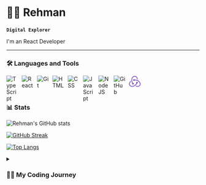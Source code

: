 # 🏄‍♂️ Rehman

**`Digital Explorer`**

I'm an React Developer

---

### 🛠 Languages and Tools

<img align="left" alt="TypeScript" width="30px" style="padding-right:10px;" src="https://cdn.jsdelivr.net/gh/devicons/devicon/icons/typescript/typescript-plain.svg" />
<img align="left" alt="React" width="30px" style="padding-right:10px;" src="https://cdn.jsdelivr.net/gh/devicons/devicon/icons/react/react-original.svg" />
<img src="https://github.com/devicons/devicon/blob/master/icons/redux/redux-original.svg" title="Redux" alt="Redux " width="30px" height="30px"/>
<img align="left" alt="Git" width="30px" style="padding-right:10px;" src="https://cdn.jsdelivr.net/gh/devicons/devicon/icons/git/git-original.svg" />
<img align="left" alt="HTML" width="30px" style="padding-right:10px;" src="https://cdn.jsdelivr.net/gh/devicons/devicon/icons/html5/html5-plain.svg" />
<img align="left" alt="CSS" width="30px" style="padding-right:10px;" src="https://cdn.jsdelivr.net/gh/devicons/devicon/icons/css3/css3-plain.svg" />
<img align="left" alt="JavaScript" width="30px" style="padding-right:10px;" src="https://cdn.jsdelivr.net/gh/devicons/devicon/icons/javascript/javascript-plain.svg" />
<img align="left" alt="NodeJS" width="30px" style="padding-right:10px;" src="https://cdn.jsdelivr.net/gh/devicons/devicon/icons/nodejs/nodejs-original.svg" />
<img align="left" alt="GitHub" width="30px" style="padding-right:10px;" src="https://cdn.jsdelivr.net/gh/devicons/devicon/icons/github/github-original.svg" />
<br />

#

### 📊 Stats

![Rehman's GitHub stats](https://github-readme-stats.vercel.app/api?username=MD-REHMAN&show_icons=true&theme=gruvbox)

[![GitHub Streak](http://github-readme-streak-stats.herokuapp.com?user=MD-REHMAN&theme=dark&background=000000)](https://git.io/streak-stats)

[![Top Langs](https://github-readme-stats.vercel.app/api/top-langs/?username=MD-REHMAN&layout=compact&theme=vision-friendly-dark)](https://github.com/anuraghazra/github-readme-stats)

<details>
 <summary><h3>👨‍💻 My Coding Journey</h3></summary>
 I started my coding journey as a naive computer science student with a passion to learn everything I could about this programming world. I dated C, C++, Java, Android but fell in love with JavaScript.

[website]: https://www.md-rehman.dev
